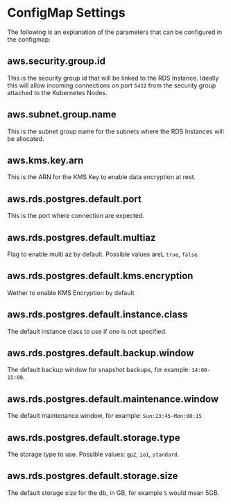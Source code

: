 # ConfigMap Settings

The following is an explanation of the parameters that can be configured in the configmap:

## aws.security.group.id

This is the security group id that will be linked to the RDS Instance. Ideally this will allow incoming connections on port `5432` from the security group attached to the Kubernetes Nodes.

## aws.subnet.group.name

This is the subnet group name for the subnets where the RDS Instances will be allocated.

## aws.kms.key.arn

This is the ARN for the KMS Key to enable data encryption at rest.

## aws.rds.postgres.default.port

This is the port where connection are expected.

## aws.rds.postgres.default.multiaz

Flag to enable multi az by default. Possible values areL `true`, `false`.

## aws.rds.postgres.default.kms.encryption

Wether to enable KMS Encryption by default

## aws.rds.postgres.default.instance.class

The default instance class to use if one is not specified.

## aws.rds.postgres.default.backup.window

The default backup window for snapshot backups, for example: `14:00-15:00`.

## aws.rds.postgres.default.maintenance.window

The default maintenance window, for example: `Sun:23:45-Mon:00:15`

## aws.rds.postgres.default.storage.type

The storage type to use. Possible values: `gp2`, `io1`, `standard`.

## aws.rds.postgres.default.storage.size

The default storage size for the db, in GB, for example `5` would mean 5GB.
